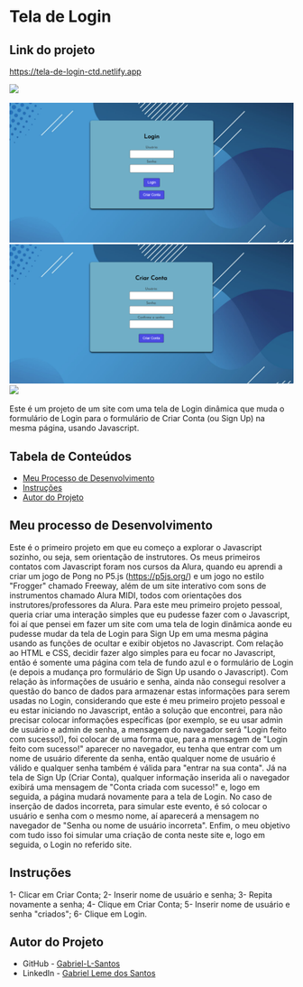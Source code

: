 # Tela de Login

## Link do projeto
 https://tela-de-login-ctd.netlify.app

<img src="http://img.shields.io/static/v1?label=STATUS&message=CONCLUIDO&color=GREEN&style=for-the-badge"/>
</p>

![](./imgs-gifs-readme/tela-login.png)
![](./imgs-gifs-readme/tela-signup.png)
![](./imgs-gifs-readme/tela-login.gif)

Este é um projeto de um site com uma tela de Login dinâmica que muda o formulário de Login para o formulário de Criar Conta (ou Sign Up) na mesma página, usando Javascript. 

## Tabela de Conteúdos

- [Meu Processo de Desenvolvimento](#meu-processo-de-desenvolvimento)
- [Instruções](#instruções)
- [Autor do Projeto](#autor-do-projeto)

## Meu processo de Desenvolvimento

Este é o primeiro projeto em que eu começo a explorar o Javascript sozinho, ou seja, sem orientação de instrutores. Os meus primeiros contatos com Javascript foram nos cursos da Alura, quando eu aprendi a criar um jogo de Pong no P5.js (https://p5js.org/) e um jogo no estilo "Frogger" chamado Freeway, além de um site interativo com sons de instrumentos chamado Alura MIDI, todos com orientações dos instrutores/professores da Alura. Para este meu primeiro projeto pessoal, queria criar uma interação simples que eu pudesse fazer com o Javascript, foi aí que pensei em fazer um site com uma tela de login dinâmica aonde eu pudesse mudar da tela de Login para Sign Up em uma mesma página usando as funções de ocultar e exibir objetos no Javascript. Com relação ao HTML e CSS, decidir fazer algo simples para eu focar no Javascript, então é somente uma página com tela de fundo azul e o formulário de Login (e depois a mudança pro formulário de Sign Up usando o Javascript). Com relação às informações de usuário e senha, ainda não consegui resolver a questão do banco de dados para armazenar estas informações para serem usadas no Login, considerando que este é meu primeiro projeto pessoal e eu estar iniciando no Javascript, então a solução que encontrei, para não precisar colocar informações específicas (por exemplo, se eu usar admin de usuário e admin de senha, a mensagem do navegador será "Login feito com sucesso!), foi colocar de uma forma que, para a mensagem de "Login feito com sucesso!" aparecer no navegador, eu tenha que entrar com um nome de usuário diferente da senha, então qualquer nome de usuário é válido e qualquer senha também é válida para "entrar na sua conta". Já na tela de Sign Up (Criar Conta), qualquer informação inserida ali o navegador exibirá uma mensagem de "Conta criada com sucesso!" e, logo em seguida, a página mudará novamente para a tela de Login. No caso de inserção de dados incorreta, para simular este evento, é só colocar o usuário e senha com o mesmo nome, aí aparecerá a mensagem no navegador de "Senha ou nome de usuário incorreta". Enfim, o meu objetivo com tudo isso foi simular uma criação de conta neste site e, logo em seguida, o Login no referido site.

## Instruções
1- Clicar em Criar Conta;
2- Inserir nome de usuário e senha;
3- Repita novamente a senha;
4- Clique em Criar Conta;
5- Inserir nome de usuário e senha "criados";
6- Clique em Login.

## Autor do Projeto

- GitHub - [Gabriel-L-Santos](https://github.com/Gabriel-L-Santos)
- LinkedIn - [Gabriel Leme dos Santos](https://www.linkedin.com/in/gabriel-leme-dos-santos/)